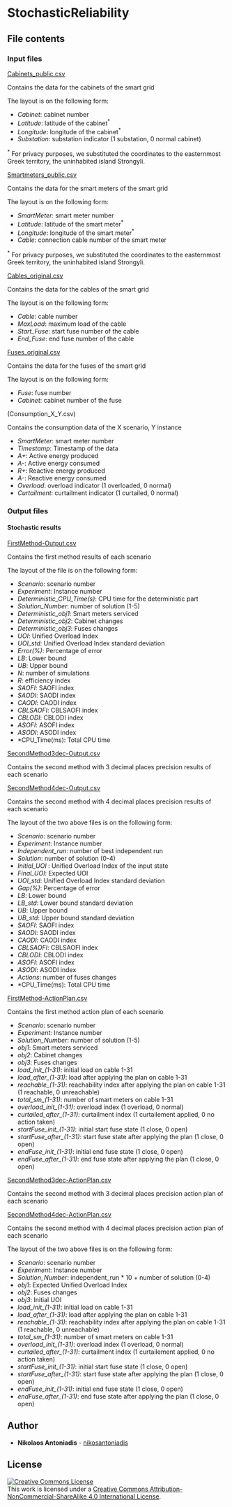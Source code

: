 # StochasticReliability

## File contents

### Input files

[Cabinets_public.csv](Cabinets_public.csv)

Contains the data for the cabinets of the smart grid

The layout is on the following form:

* *Cabinet*: cabinet number
* *Latitude*: latitude of the cabinet<sup>*</sup>
* *Longitude*: longitude of the cabinet<sup>*</sup>
* *Substation*: substation indicator (1 substation, 0 normal cabinet)

<sup>*</sup> For privacy purposes, we substituted the coordinates to the easternmost Greek territory, the uninhabited island Strongyli. 

[Smartmeters_public.csv](Smartmeters_public.csv)

Contains the data for the smart meters of the smart grid

The layout is on the following form:

* *SmartMeter*: smart meter number
* *Latitude*: latitude of the smart meter<sup>*</sup>
* *Longitude*: longitude of the smart meter<sup>*</sup>
* *Cable*: connection cable number of the smart meter 

<sup>*</sup> For privacy purposes, we substituted the coordinates to the easternmost Greek territory, the uninhabited island Strongyli. 

[Cables_original.csv](Cables_original.csv)

Contains the data for the cables of the smart grid

The layout is on the following form:

* *Cable*: cable number
* *MaxLoad*: maximum load of the cable
* *Start_Fuse*: start fuse number of the cable
* *End_Fuse*: end fuse number of the cable

[Fuses_original.csv](Fuses_original.csv)

Contains the data for the fuses of the smart grid

The layout is on the following form:

* *Fuse*: fuse number
* *Cabinet*: cabinet number of the fuse

(Consumption_X_Y.csv)

Contains the consumption data of the X scenario, Y instance

* *SmartMeter*: smart meter number
* *Timestamp*: Timestamp of the data
* *A+*: Active energy produced
* *A-*: Active energy consumed
* *R+*: Reactive energy produced
* *A-*: Reactive energy consumed
* *Overload*: overload indicator (1 overloaded, 0 normal)
* *Curtailment*: curtailment indicator (1 curtailed, 0 normal)

### Output files

#### Stochastic results

[FirstMethod-Output.csv](FirstMethod-Output.csv)

Contains the first method results of each scenario

The layout of the file is on the following form:

* *Scenario*: scenario number
* *Experiment*: Instance number
* *Deterministic_CPU_Time(s)*: CPU time for the deterministic part
* *Solution_Number*: number of solution (1-5)
* *Deterministic_obj1*: Smart meters serviced
* *Deterministic_obj2*: Cabinet changes
* *Deterministic_obj3*: Fuses changes
* *UOI*: Unified Overload Index
* *UOI_std*: Unified Overload Index standard deviation
* *Error(%)*: Percentage of error
* *LB*: Lower bound
* *UB*: Upper bound
* *N*: number of simulations
* *R*: efficiency index
* *SAOFI*: SAOFI index
* *SAODI*: SAODI index
* *CAODI*: CAODI index
* *CBLSAOFI*: CBLSAOFI index
* *CBLODI*: CBLODI index
* *ASOFI*: ASOFI index
* *ASODI*: ASODI index
* *CPU_Time(ms): Total CPU time 

[SecondMethod3dec-Output.csv](SecondMethod3dec-Output.csv)

Contains the second method with 3 decimal places precision results of each scenario

[SecondMethod4dec-Output.csv](SecondMethod4dec-Output.csv)

Contains the second method with 4 decimal places precision results of each scenario

The layout of the two above files is on the following form:

* *Scenario*: scenario number
* *Experiment*: Instance number
* *Independent_run*: number of best independent run
* *Solution*: number of solution (0-4)
* *Initial_UOI* : Unified Overload Index of the input state
* *Final_UOI*: Expected UOI
* *UOI_std*: Unified Overload Index standard deviation
* *Gap(%)*: Percentage of error
* *LB*: Lower bound
* *LB_std*: Lower bound standard deviation
* *UB*: Upper bound
* *UB_std*: Upper bound standard deviation
* *SAOFI*: SAOFI index
* *SAODI*: SAODI index
* *CAODI*: CAODI index
* *CBLSAOFI*: CBLSAOFI index
* *CBLODI*: CBLODI index
* *ASOFI*: ASOFI index
* *ASODI*: ASODI index
* *Actions*: number of fuses changes
* *CPU_Time(ms): Total CPU time 

[FirstMethod-ActionPlan.csv](FirstMethod-ActionPlan.csv)

Contains the first method action plan of each scenario

* *Scenario*: scenario number
* *Experiment*: Instance number
* *Solution_Number*: number of solution (1-5)
* *obj1*: Smart meters serviced
* *obj2*: Cabinet changes
* *obj3*: Fuses changes
* *load_init_(1-31)*: initial load on cable 1-31
* *load_after_(1-31)*: load after applying the plan on cable 1-31
* *reachable_(1-31)*: reachability index after applying the plan on cable 1-31 (1 reachable, 0 unreachable) 
* *total_sm_(1-31)*: number of smart meters on cable 1-31
* *overload_init_(1-31)*: overload index (1 overload, 0 normal) 
* *curtailed_after_(1-31)*: curtailment index (1 curtailement applied, 0 no action taken)
* *startFuse_init_(1-31)*: initial start fuse state (1 close, 0 open)
* *startFuse_after_(1-31)*: start fuse state after applying the plan (1 close, 0 open)
* *endFuse_init_(1-31)*: initial end fuse state (1 close, 0 open)
* *endFuse_after_(1-31)*: end fuse state after applying the plan (1 close, 0 open)

[SecondMethod3dec-ActionPlan.csv](SecondMethod3dec-ActionPlan.csv)

Contains the second method with 3 decimal places precision action plan of each scenario

[SecondMethod4dec-ActionPlan.csv](SecondMethod4dec-ActionPlan.csv)

Contains the second method with 4 decimal places precision action plan of each scenario

The layout of the two above files is on the following form:

* *Scenario*: scenario number
* *Experiment*: Instance number
* *Solution_Number*: independent_run * 10 + number of solution (0-4)
* *obj1*: Expected Unified Overload Index
* *obj2*: Fuses changes
* *obj3*: Initial UOI
* *load_init_(1-31)*: initial load on cable 1-31
* *load_after_(1-31)*: load after applying the plan on cable 1-31
* *reachable_(1-31)*: reachability index after applying the plan on cable 1-31 (1 reachable, 0 unreachable) 
* *total_sm_(1-31)*: number of smart meters on cable 1-31
* *overload_init_(1-31)*: overload index (1 overload, 0 normal) 
* *curtailed_after_(1-31)*: curtailment index (1 curtailement applied, 0 no action taken)
* *startFuse_init_(1-31)*: initial start fuse state (1 close, 0 open)
* *startFuse_after_(1-31)*: start fuse state after applying the plan (1 close, 0 open)
* *endFuse_init_(1-31)*: initial end fuse state (1 close, 0 open)
* *endFuse_after_(1-31)*: end fuse state after applying the plan (1 close, 0 open)


## Author

* **Nikolaos Antoniadis** - [nikosantoniadis](https://github.com/nikosantoniadis) 

## License

[![Creative Commons License](https://i.creativecommons.org/l/by-nc-sa/4.0/88x31.png)](http://creativecommons.org/licenses/by-nc-sa/4.0/)  
This work is licensed under a [Creative Commons Attribution-NonCommercial-ShareAlike 4.0 International License](http://creativecommons.org/licenses/by-nc-sa/4.0/).


